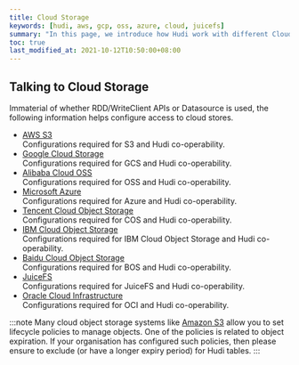 ```yaml
---
title: Cloud Storage
keywords: [hudi, aws, gcp, oss, azure, cloud, juicefs]
summary: "In this page, we introduce how Hudi work with different Cloud providers."
toc: true
last_modified_at: 2021-10-12T10:50:00+08:00
---
```


## Talking to Cloud Storage

Immaterial of whether RDD/WriteClient APIs or Datasource is used, the following information helps configure access
to cloud stores.

* [AWS S3](/docs/s3_hoodie) <br/>
   Configurations required for S3 and Hudi co-operability.
* [Google Cloud Storage](/docs/gcs_hoodie) <br/>
   Configurations required for GCS and Hudi co-operability.
* [Alibaba Cloud OSS](/docs/oss_hoodie) <br/>
   Configurations required for OSS and Hudi co-operability.
* [Microsoft Azure](/docs/azure_hoodie) <br/>
   Configurations required for Azure and Hudi co-operability.
* [Tencent Cloud Object Storage](/docs/cos_hoodie) <br/>
   Configurations required for COS and Hudi co-operability.
* [IBM Cloud Object Storage](/docs/ibm_cos_hoodie) <br/>
   Configurations required for IBM Cloud Object Storage and Hudi co-operability.
* [Baidu Cloud Object Storage](bos_hoodie) <br/>
   Configurations required for BOS and Hudi co-operability.
* [JuiceFS](jfs_hoodie) <br/>
   Configurations required for JuiceFS and Hudi co-operability.
* [Oracle Cloud Infrastructure](oci_hoodie) <br/>
   Configurations required for OCI and Hudi co-operability.

:::note 
Many cloud object storage systems like [Amazon S3](https://docs.aws.amazon.com/AmazonS3/latest/userguide/object-lifecycle-mgmt.html) allow you to set lifecycle policies to manage objects. 
One of the policies is related to object expiration. If your organisation has configured such policies, 
then please ensure to exclude (or have a longer expiry period) for Hudi tables.
:::